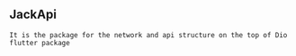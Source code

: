 ## JackApi

`It is the package for the network and api structure on the top of Dio flutter package`
